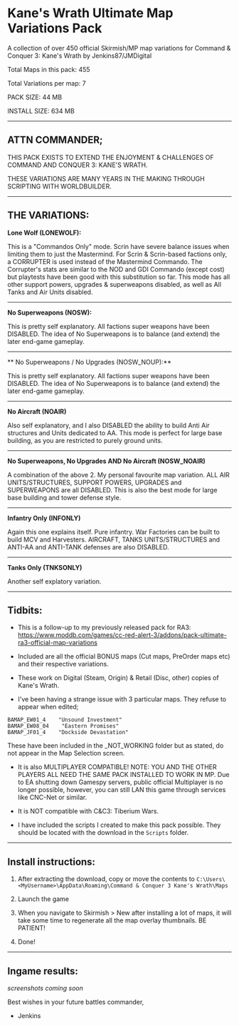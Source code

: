 # Kane's Wrath Ultimate Map Variations Pack
 A collection of over 450 official Skirmish/MP map variations for Command & Conquer 3: Kane's Wrath by Jenkins87/JMDigital
 
 Total Maps in this pack: 455
 
 Total Variations per map: 7
 
 PACK SIZE: 44 MB
 
 INSTALL SIZE: 634 MB

---------------------------
## ATTN COMMANDER;

THIS PACK EXISTS TO EXTEND THE ENJOYMENT & CHALLENGES OF COMMAND AND CONQUER 3: KANE'S WRATH.

THESE VARIATIONS ARE MANY YEARS IN THE MAKING THROUGH SCRIPTING WITH WORLDBUILDER.

---------------------------
## THE VARIATIONS:

**Lone Wolf (LONEWOLF):**

This is a "Commandos Only" mode. Scrin have severe balance issues when limiting them to just the Mastermind. For Scrin & Scrin-based factions only, a CORRUPTER is used instead of the Mastermind Commando.
The Corrupter's stats are similar to the NOD and GDI Commando (except cost) but playtests have been good with this substitution so far.
This mode has all other support powers, upgrades & superweapons disabled, as well as All Tanks and Air Units disabled.

---------------------------
**No Superweapons (NOSW):**

This is pretty self explanatory. All factions super weapons have been DISABLED.
The idea of No Superweapons is to balance (and extend) the later end-game gameplay.

---------------------------
** No Superweapons / No Upgrades (NOSW_NOUP):**

This is pretty self explanatory. All factions super weapons have been DISABLED.
The idea of No Superweapons is to balance (and extend) the later end-game gameplay.

---------------------------
**No Aircraft (NOAIR)**

Also self explanatory, and I also DISABLED the ability to build Anti Air structures and Units dedicated to AA.
This mode is perfect for large base building, as you are restricted to purely ground units.

---------------------------
**No Superweapons, No Upgrades AND No Aircraft (NOSW_NOAIR)**

A combination of the above 2. My personal favourite map variation.
ALL AIR UNITS/STRUCTURES, SUPPORT POWERS, UPGRADES and SUPERWEAPONS are all DISABLED.
This is also the best mode for large base building and tower defense style.

---------------------------
**Infantry Only (INFONLY)**

Again this one explains itself. Pure infantry.
War Factories can be built to build MCV and Harvesters.
AIRCRAFT, TANKS UNITS/STRUCTURES and ANTI-AA and ANTI-TANK defenses are also DISABLED.

---------------------------
**Tanks Only (TNKSONLY)**

Another self explatory variation.

---------------------------
## Tidbits:

- This is a follow-up to my previously released pack for RA3: https://www.moddb.com/games/cc-red-alert-3/addons/pack-ultimate-ra3-official-map-variations

- Included are all the official BONUS maps (Cut maps, PreOrder maps etc) and their respective variations.

- These work on Digital (Steam, Origin) & Retail (Disc, other) copies of Kane's Wrath.

- I've been having a strange issue with 3 particular maps. They refuse to appear when edited;
```
BAMAP_EW01_4    "Unsound Investment"
BAMAP_EW08_04    "Eastern Promises"
BAMAP_JF01_4    "Dockside Devastation"
```

These have been included in the _NOT_WORKING folder but as stated, do not appear in the Map Selection screen.

- It is also MULTIPLAYER COMPATIBLE! NOTE: YOU AND THE OTHER PLAYERS ALL NEED THE SAME PACK INSTALLED TO WORK IN MP.
Due to EA shutting down Gamespy servers, public official Multiplayer is no longer possible,
however, you can still LAN this game through services like CNC-Net or similar.

- It is NOT compatible with C&C3: Tiberium Wars.

- I have included the scripts I created to make this pack possible.
They should be located with the download in the `Scripts` folder.

---------------------------
## Install instructions:

1. After extracting the download, copy or move the contents to `C:\Users\<MyUsername>\AppData\Roaming\Command & Conquer 3 Kane's Wrath\Maps`

2. Launch the game

3. When you navigate to Skirmish > New after installing a lot of maps,
it will take some time to regenerate all the map overlay thumbnails. BE PATIENT!

4. Done!

---------------------------
## Ingame results:

*screenshots coming soon*


Best wishes in your future battles commander,

- Jenkins